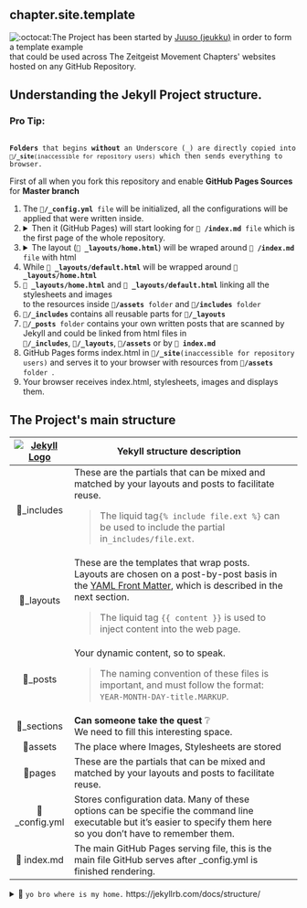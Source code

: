 ## chapter.site.template 
![:octocat:](https://assets-cdn.github.com/images/icons/emoji/octocat.png ":octocat:")The Project has been started by [Juuso (jeukku)](https://github.com/jeukku) in order to form a template example   
that could be used across The Zeitgeist Movement Chapters' websites hosted on any GitHub Repository.

## Understanding the Jekyll Project structure.

<h3>Pro Tip:</h3>
<code>
<b>Folders</b> that begins <b>without</b> an Underscore (_) are directly copied into 
<code><b>📂/_site</b>(inaccessible for repository users)</code> which then sends everything to browser.
</code>

First of all when you fork this repository and enable <b>GitHub Pages Sources</b> for <b>Master branch</b>
<ol>
	<li>The <code><b>📄/_config.yml</b> file</code> will be initialized, all the configurations will be applied that were written inside.</li>
	<li>
		<details>
			<summary>Then it (GitHub Pages) will start looking for <code><b>📄 /index.md</b> file</code> which is the first page of the whole repository.<br></summary>
			<blockquote>Inside this file there is only a single most important line of Jekyll settings: <code><b>layout:</b></code>
				<br><img src="https://cdn.pbrd.co/images/HxTVVUB.png" alt="foo" title="title" />
				<br><b> <code>layout: home</code></b> line tells Jekyll to look for a layout (<code><b>📄 home.html</b> file</code>) inside <code><b>📂/_layouts</b> folder</code>
			</blockquote>
		</details>
	</li>
	<li>
		<details>
			<summary>The layout (<code><b>📄 _layouts/home.html</b></code>) will be wraped around <code><b>📄 /index.md</b> file</code> with html</summary>
			<blockquote>
				<img src="https://cdn.pbrd.co/images/HxUoxXl.png" alt="foo" title="title" />
				<br>The layout (<b>📄 _layouts/home.html</b>) generaly consist of another layout and a <code>{{ content }}</code> variable. 
				<ol>
					<li>Another declaration of <code>layout: default</code> at the top of the inside it. </li>
					<li>A special variable {{ content }}</li>
				</ol>
			</blockquote>
		<details>
	</li>
	<li>While <code><b>📄 _layouts/default.html</b></code> will be wrapped around <code><b>📄 _layouts/home.html</b></code></li>
	<li><code><b>📄 _layouts/home.html</b></code> and <code><b>📄 _layouts/default.html</b></code> linking all the stylesheets and images<br> to the resources inside <code><b>📂/assets</b> folder</code> and <code><b>📂/includes</b> folder</code>
	</li>
	<li><code><b>📂/_includes</b></code> contains all reusable parts for <code><b>📂/_layouts</b></code></li>
	<li><code><b>📂/_posts</b> folder</code> contains your own written posts that are scanned by Jekyll and could be linked from html files in <br><code><b>📂/_includes</b></code>,  <code><b>📂/_layouts</b></code>, <code><b>📂/assets</b></code> or by <code><b>📄 index.md</b></code></li>
	<li>GitHub Pages forms index.html in <code><b>📂/_site</b>(inaccessible for repository users)</code> and serves it to your browser with resources from  <code><b>📂/assets</b> folder </code>.</li>
	<li>Your browser receives index.html, stylesheets, images and displays them.</li>
</ol>


## The Project's main structure

| [![Jekyll Logo](http://u.cubeupload.com/boqsc/jekyllsmall.png)](https://jekyllrb.com/docs/home/) | Yekyll structure description  | |
|:-:|-|-|
| 📂_includes | These are the partials that can be mixed and matched by your layouts and posts to facilitate reuse. <br> <blockquote>The liquid tag`{% include file.ext %}` can be used to include the partial in`_includes/file.ext`.</blockquote> |
| 📂_layouts | These are the templates that wrap posts. Layouts are chosen on a post-by-post basis in the [YAML Front Matter](https://jekyllrb.com/docs/frontmatter/), which is described in the next section. <br> <blockquote>The liquid tag `{{ content }}` is used to inject content into the web page.</blockquote> |
| 📂_posts | Your dynamic content, so to speak. <br> <blockquote>The naming convention of these files is important, and must follow the format: `YEAR-MONTH-DAY-title.MARKUP`.</blockquote> |
| 📂_sections | **Can someone take the quest** ❔ <br>We need to fill this interesting space. |
| 📂assets | The place where Images, Stylesheets are stored |
| 📂pages | These are the partials that can be mixed and matched by your layouts and posts to facilitate reuse.  |
| 📄_config.yml | Stores configuration data. Many of these options can be specifie the command line executable but it’s easier to specify them here so you don’t have to remember them.
| 📄 index.md | The main GitHub Pages serving file, this is the main file GitHub serves after _config.yml is finished rendering.
 

 <details> 
  <summary> 🐢 <code>yo bro where is my home.</code> https://jekyllrb.com/docs/structure/</summary>
🐢<code>sometimes I travel home from far away.</code><br>  
🐢<code>when I dream, I dream about a place I call home.</code><br>  
🐢<code>I wish I was home, I need to water those lovely flowers.</code><br>  
🐢<code>I'm sad knowing  that I'm far away from home.</code><br>  
🐢<code>They said It will be few more days and I'll be back home.</code><br>  
🐢<code>I'm studying household management, once I'm back home.</code><br>  
🐢<code>the coldest winters won't break my shell, homesick I'm.</code><br>  
🐢<code>I could smell the trees, they are familiar, coming home.</code><br>  
🐢<code>I hear, I tap I'm comming back home.</code><br>  
🐢<code>my feet is hurt, but i'll come back home.</code><br>  
🐢<code>saw a place to rest, soon to be home.</code><br>  
🐢<code>can we have something to eat, please take me home.</code><br>  
🐢<code>wouldn't that be great to visit some familiar place.</code><br>  
🐢<code>the grass is greener when we comeback.</code><br>  
🐢<code>could you tell me the direction of home.</code><br>  
🐢<code>the wisdom, it rests where I lived.</code><br>  
🐢<code>it was hard to leave home.</code><br>  
🐢<code>finally, a path to look forward home.</code><br>  
🐢<code>depressing, to be so far away from home.</code><br>  
🐢<code>I'm an old traveler, home I'm comming.</code><br>  
🐢<code>I felt great, until I realised how far from home I'm.</code><br>  
🐢<code>Hearing those stories, made me homesicked.</code><br>  
🐢<code>the temporal the life is, I'l better come home soon.</code><br>  
🐢<code>If the wisdom had a word, it would be near home.</code><br>  
🐢<code>once I fought and now I'm wiser as I get closer... home.</code><br>  
🐢<code>let's go home and find the truth of train of though.</code><br>  
🐢<code>It's here, it is near, near - it's home.</code><br>  
🐢<code>I'm turtle, but I know when to come home</code><br>  
</details>
